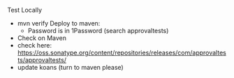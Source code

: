 Test Locally
 * mvn verify
Deploy to maven:
   * Password is in 1Password (search approvaltests)
 * Check on Maven
  * check here: https://oss.sonatype.org/content/repositories/releases/com/approvaltests/approvaltests/
  * update koans (turn to maven please)

